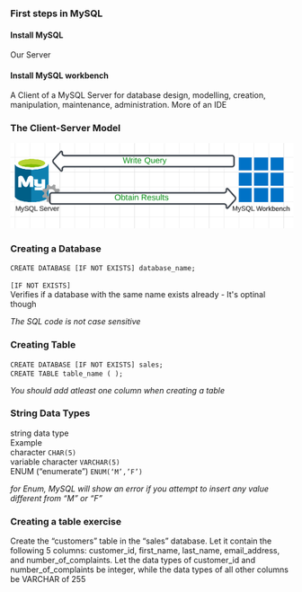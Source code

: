 ### First steps in MySQL  
#### Install MySQL
Our Server  
#### Install MySQL workbench
A Client of a MySQL Server for database design, modelling, creation, manipulation, maintenance, administration. More of an IDE
### The Client-Server Model  
![query_arch](img/client_server.png)  
### Creating a Database  

```
CREATE DATABASE [IF NOT EXISTS] database_name;
```  
```[IF NOT EXISTS]```  
Verifies if a database with the same name exists already - It's optinal though  

*The SQL code is not case sensitive*  

### Creating Table
```
CREATE DATABASE [IF NOT EXISTS] sales;
CREATE TABLE table_name ( );
```
*You should add atleast one column when creating a table*  

### String Data Types
string data type  
Example  
character `CHAR(5)`  
variable character `VARCHAR(5)`  
ENUM (“enumerate”) `ENUM(‘M’,’F’)`

*for Enum, MySQL will show an error if you attempt to insert any value different from “M” or “F”*  

### Creating a table exercise  
Create the “customers” table in the “sales” database. Let it contain the following 5 columns: customer_id, first_name, last_name, email_address, and number_of_complaints. Let the data types of customer_id and number_of_complaints be integer, while the data types of all other columns be VARCHAR of 255